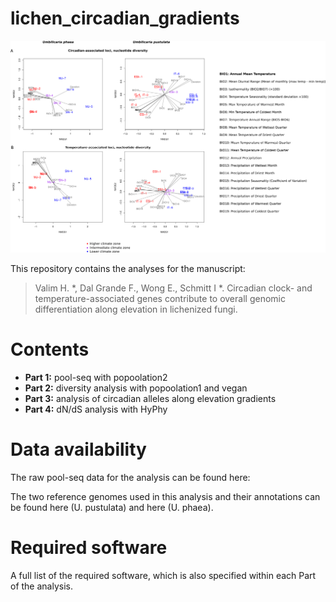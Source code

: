 # lichen_circadian_gradients

![splash](FigureS1.png)

This repository contains the analyses for the manuscript: 

> Valim H. *, Dal Grande F., Wong E., Schmitt I *. Circadian clock- and temperature-associated genes contribute to overall genomic differentiation along elevation in lichenized fungi.


# Contents

- **Part 1:** pool-seq with popoolation2
- **Part 2:** diversity analysis with popoolation1 and vegan
- **Part 3:** analysis of circadian alleles along elevation gradients
- **Part 4:** dN/dS analysis with HyPhy

# Data availability

The raw pool-seq data for the analysis can be found here:

The two reference genomes used in this analysis and their annotations can be found here (U. pustulata) and here (U. phaea).

# Required software

A full list of the required software, which is also specified within each Part of the analysis.



